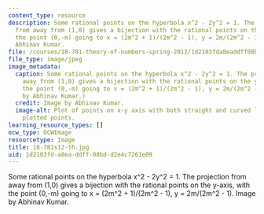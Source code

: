 ```yaml
---
content_type: resource
description: Some rational points on the hyperbola x^2 - 2y^2 = 1. The projection
  from away from (1,0) gives a bijection with the rational points on the y-axis, with
  the point (0,-m) going to x = (2m^2 + 1)/(2m^2 - 1), y = 2m/(2m^2 - 1). Image by
  Abhinav Kumar.
file: /courses/18-781-theory-of-numbers-spring-2012/1d2103fda8eaddff08bdd2e4c7261e09_18-781s12-th.jpg
file_type: image/jpeg
image_metadata:
  caption: Some rational points on the hyperbola x^2 - 2y^2 = 1. The projection from
    away from (1,0) gives a bijection with the rational points on the y-axis, with
    the point (0,-m) going to x = (2m^2 + 1)/(2m^2 - 1), y = 2m/(2m^2 - 1). (Image
    by Abhinav Kumar.)
  credit: Image by Abhinav Kumar.
  image-alt: Plot of points on x-y axis with both straight and curved lines connecting
    plotted points.
learning_resource_types: []
ocw_type: OCWImage
resourcetype: Image
title: 18-781s12-th.jpg
uid: 1d2103fd-a8ea-ddff-08bd-d2e4c7261e09
---
```

Some rational points on the hyperbola x^2 - 2y^2 = 1. The projection from away from (1,0) gives a bijection with the rational points on the y-axis, with the point (0,-m) going to x = (2m^2 + 1)/(2m^2 - 1), y = 2m/(2m^2 - 1). Image by Abhinav Kumar.

